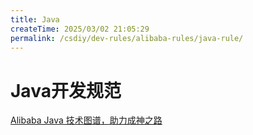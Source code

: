 ```yaml
---
title: Java
createTime: 2025/03/02 21:05:29
permalink: /csdiy/dev-rules/alibaba-rules/java-rule/
---
```


# Java开发规范
[Alibaba Java 技术图谱，助力成神之路](https://developer.aliyun.com/graph/java)